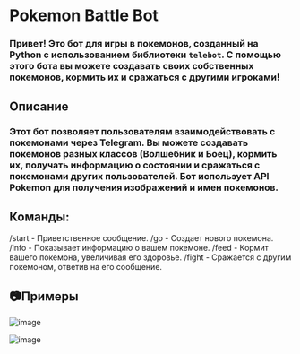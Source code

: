 # Pokemon Battle Bot
### Привет! Это бот для игры в покемонов, созданный на Python с использованием библиотеки `telebot`. С помощью этого бота вы можете создавать своих собственных покемонов, кормить их и сражаться с другими игроками!

## Описание

### Этот бот позволяет пользователям взаимодействовать с покемонами через Telegram. Вы можете создавать покемонов разных классов (Волшебник и Боец), кормить их, получать информацию о состоянии и сражаться с покемонами других пользователей. Бот использует API Pokemon для получения изображений и имен покемонов.

## Команды:

/start - Приветственное сообщение.
/go - Создает нового покемона.
/info - Показывает информацию о вашем покемоне.
/feed - Кормит вашего покемона, увеличивая его здоровье.
/fight - Сражается с другим покемоном, ответив на его сообщение.

## 📷Примеры

![image](https://github.com/user-attachments/assets/6604fca5-efbc-40f8-80c9-785a4cfb86a4)

![image](https://github.com/user-attachments/assets/67c32bf4-10ba-41ff-964a-02d31d61d6b9)

